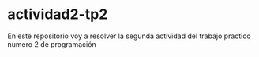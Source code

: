 # actividad2-tp2
En este repositorio voy a resolver la segunda actividad del trabajo practico numero 2 de programación
